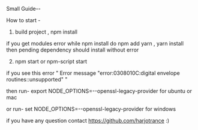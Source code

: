 Small Guide--

How to start -

1) build project , npm install 

 if you get modules error while npm install do npm add yarn ,  yarn install  then pending dependency should install without error 


2) npm start or npm-script start 

if you see this error " Error message "error:0308010C:digital envelope routines::unsupported" " 

then run-  export NODE_OPTIONS=--openssl-legacy-provider  for ubuntu or mac

or run-  set NODE_OPTIONS=--openssl-legacy-provider   for windows 


if you have any question contact https://github.com/harjotrance  :)